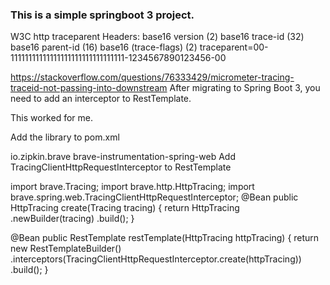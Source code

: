 ### This is a simple springboot 3 project.


W3C http traceparent Headers:
base16 version (2)
base16 trace-id (32)
base16 parent-id (16)
base16 (trace-flags) (2)
traceparent=00-11111111111111111111111111111111-1234567890123456-00


https://stackoverflow.com/questions/76333429/micrometer-tracing-traceid-not-passing-into-downstream
After migrating to Spring Boot 3, you need to add an interceptor to RestTemplate.

This worked for me.

Add the library to pom.xml

<dependency>
    <groupId>io.zipkin.brave</groupId>
    <artifactId>brave-instrumentation-spring-web</artifactId>
</dependency>
Add TracingClientHttpRequestInterceptor to RestTemplate

import brave.Tracing;
import brave.http.HttpTracing;
import brave.spring.web.TracingClientHttpRequestInterceptor;
@Bean
public HttpTracing create(Tracing tracing) {
return HttpTracing
.newBuilder(tracing)
.build();
}

@Bean
public RestTemplate restTemplate(HttpTracing httpTracing) {
return new RestTemplateBuilder()           
.interceptors(TracingClientHttpRequestInterceptor.create(httpTracing))
.build();
}



